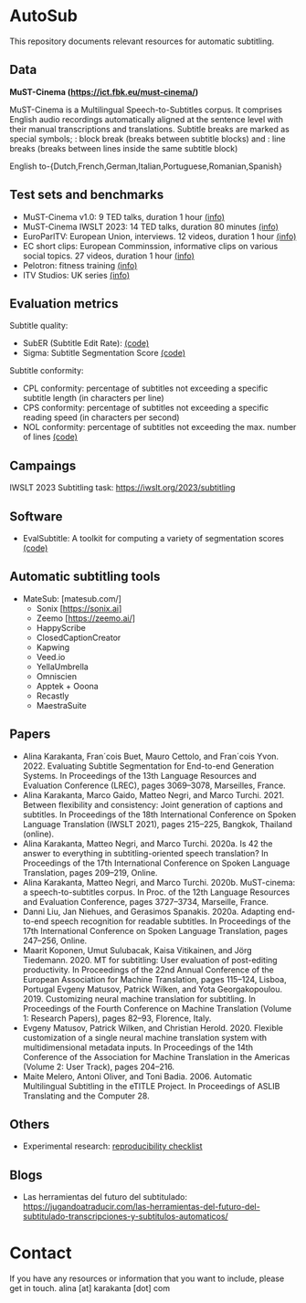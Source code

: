# AutoSub
This repository documents relevant resources for automatic subtitling. 

## Data
**MuST-Cinema (https://ict.fbk.eu/must-cinema/)**

MuST-Cinema is a Multilingual Speech-to-Subtitles corpus. It comprises English audio recordings automatically aligned at the sentence level with their manual transcriptions and translations. Subtitle breaks are marked as special symbols; <eob>: block break (breaks between subtitle blocks) and <eol>: line breaks (breaks between lines inside the same subtitle block)

English to-{Dutch,French,German,Italian,Portuguese,Romanian,Spanish}

## Test sets and benchmarks
  - MuST-Cinema v1.0: 9 TED talks, duration 1 hour [(info)](https://ict.fbk.eu/must-cinema/)
  - MuST-Cinema IWSLT 2023: 14 TED talks, duration 80 minutes [(info)](https://iwslt.org/2023/subtitling)
  - EuroParlTV: European Union, interviews. 12 videos, duration 1 hour [(info)](https://arxiv.org/abs/2209.13192)
  - EC short clips: European Comminssion, informative clips on various social topics. 27 videos, duration 1 hour [(info)](https://arxiv.org/abs/2209.13192)
  - Pelotron: fitness training [(info)](https://iwslt.org/2023/subtitling)
  - ITV Studios: UK series [(info)](https://iwslt.org/2023/subtitling)

## Evaluation metrics
Subtitle quality:
- SubER (Subtitle Edit Rate):
[(code)](https://github.com/apptek/SubER)
- Sigma: Subtitle Segmentation Score
[(code)](https://github.com/fyvo/EvalSubtitle)  

Subtitle conformity:
- CPL conformity: percentage of subtitles not exceeding a specific subtitle length (in characters per line)
- CPS conformity: percentage of subtitles not exceeding a specific reading speed (in characters per second)
- NOL conformity: percentage of subtitles not exceeding the max. number of lines 
[(code)](https://github.com/hlt-mt/FBK-fairseq/blob/master/examples/speech_to_text/scripts/subtitle_compliance.py)

## Campaings
IWSLT 2023 Subtitling task: https://iwslt.org/2023/subtitling
  
## Software
- EvalSubtitle: A toolkit for computing a variety of segmentation scores [(code)](https://github.com/fyvo/EvalSubtitle)

## Automatic subtitling tools
- MateSub: [matesub.com/]
  - Sonix [https://sonix.ai]
  - Zeemo [https://zeemo.ai/]
  - HappyScribe
  - ClosedCaptionCreator
  - Kapwing
  - Veed.io
  - YellaUmbrella
  - Omniscien
  - Apptek + Ooona
  - Recastly
  - MaestraSuite

  
## Papers
  - Alina Karakanta, Fran´cois Buet, Mauro Cettolo, and Fran´cois Yvon. 2022. Evaluating Subtitle Segmentation for End-to-end Generation Systems. In Proceedings of the 13th Language Resources and Evaluation Conference (LREC), pages 3069–3078, Marseilles, France.
  - Alina Karakanta, Marco Gaido, Matteo Negri, and Marco Turchi. 2021. Between flexibility and consistency: Joint generation of captions and subtitles. In Proceedings of the 18th International Conference on Spoken Language Translation (IWSLT 2021), pages 215–225, Bangkok, Thailand (online).
  - Alina Karakanta, Matteo Negri, and Marco Turchi. 2020a. Is 42 the answer to everything in subtitling-oriented speech translation? In Proceedings of the 17th International Conference on Spoken Language Translation, pages 209–219, Online.
  - Alina Karakanta, Matteo Negri, and Marco Turchi. 2020b. MuST-cinema: a speech-to-subtitles corpus. In Proc. of the 12th Language Resources and Evaluation Conference, pages 3727–3734, Marseille, France.
  - Danni Liu, Jan Niehues, and Gerasimos Spanakis. 2020a. Adapting end-to-end speech recognition for readable subtitles. In Proceedings of the 17th International Conference on Spoken Language Translation, pages 247–256, Online.
  - Maarit Koponen, Umut Sulubacak, Kaisa Vitikainen, and Jörg Tiedemann. 2020. MT for subtitling: User evaluation of post-editing productivity. In Proceedings of the 22nd Annual Conference of the European Association for Machine Translation, pages 115–124, Lisboa, Portugal
  Evgeny Matusov, Patrick Wilken, and Yota Georgakopoulou. 2019. Customizing neural machine translation for subtitling. In Proceedings of the Fourth Conference on Machine Translation (Volume 1: Research Papers), pages 82–93, Florence, Italy.
  - Evgeny Matusov, Patrick Wilken, and Christian Herold. 2020. Flexible customization of a single neural machine translation system with multidimensional
metadata inputs. In Proceedings of the 14th Conference of the Association for Machine Translation in the Americas (Volume 2: User Track), pages 204–216.
  - Maite Melero, Antoni Oliver, and Toni Badia. 2006. Automatic Multilingual Subtitling in the eTITLE Project. In Proceedings of ASLIB Translating and the Computer 28.
## Others
  - Experimental research: [reproducibility checklist](https://github.com/fatalinha/AutoSub/blob/main/reproList.docx)
  
## Blogs
  - Las herramientas del futuro del subtitulado: https://jugandoatraducir.com/las-herramientas-del-futuro-del-subtitulado-transcripciones-y-subtitulos-automaticos/
  
# Contact
  If you have any resources or information that you want to include, please get in touch.
  alina [at] karakanta [dot] com
